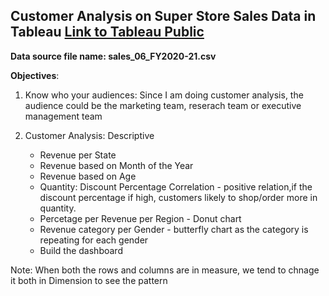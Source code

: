 ## Customer Analysis on Super Store Sales Data in Tableau [Link to Tableau Public](https://public.tableau.com/app/profile/nilakshi.roy/viz/CustomerAnalysisonSuperStoreSalesData/Dashboard1)
**Data source file name: sales_06_FY2020-21.csv**

**Objectives**:

1. Know who your audiences: Since I am doing customer analysis, the audience could be the marketing team, reserach team or executive management team

3. Customer Analysis: Descriptive

   - Revenue per State
   - Revenue based on Month of the Year
   - Revenue based on Age
   - Quantity: Discount Percentage Correlation - positive relation,if the discount percentage if high, customers likely to shop/order more in quantity.
   - Percetage per Revenue per Region - Donut chart
   - Revenue category per Gender - butterfly chart as the category is repeating for each gender
   - Build the dashboard
   
   
Note: When both the rows and columns are in measure, we tend to chnage it both in Dimension to see the pattern



